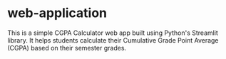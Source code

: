 # web-application
This is a simple CGPA Calculator web app built using Python's Streamlit library. It helps students calculate their Cumulative Grade Point Average (CGPA) based on their semester grades.
